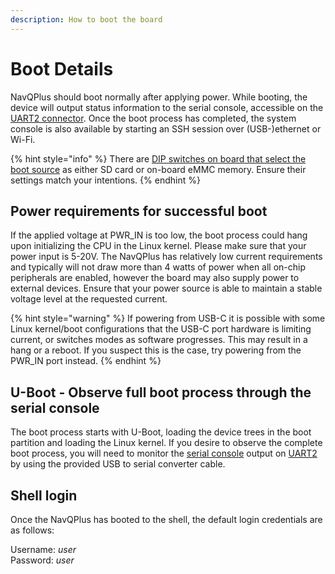 ```yaml
---
description: How to boot the board
---
```


# Boot Details

NavQPlus should boot normally after applying power.  While booting, the device will output status information to the serial console, accessible on the [UART2 connector](../../hardware/hardware-interfaces/uart/uart2-a53-debug.md). Once the boot process has completed, the system console is also available by starting an SSH session over (USB-)ethernet or Wi-Fi.

{% hint style="info" %}
There are [DIP switches on board that select the boot source](flashing-with-new-firmware/flashing-with-new-firmware.md) as either SD card or on-board eMMC memory. Ensure their settings match your intentions.
{% endhint %}

## Power requirements for successful boot&#x20;

If the applied voltage at PWR\_IN is too low, the boot process could hang upon initializing the CPU in the Linux kernel. Please make sure that your power input is 5-20V. The NavQPlus has relatively low current requirements and typically will not draw more than 4 watts of power when all on-chip peripherals are enabled, however the board may also supply power to external devices. Ensure that your power source is able to maintain a stable voltage level at the requested current.

{% hint style="warning" %}
If powering from USB-C it is possible with some Linux kernel/boot configurations that the USB-C port hardware is limiting current, or switches modes as software progresses. This may result in a hang or a reboot. If you suspect this is the case, try powering from the PWR\_IN port instead.
{% endhint %}

## U-Boot - Observe full boot process through the serial console

The boot process starts with U-Boot, loading the device trees in the boot partition and loading the Linux kernel. If you desire to observe the complete boot process, you will need to monitor the [serial console](serial-console.md) output on [UART2](../../hardware/hardware-interfaces/uart/uart2-a53-debug.md) by using the provided USB to serial converter cable.

## Shell login

Once the NavQPlus has booted to the shell, the default login credentials are as follows:

Username: _user_\
Password: _user_
